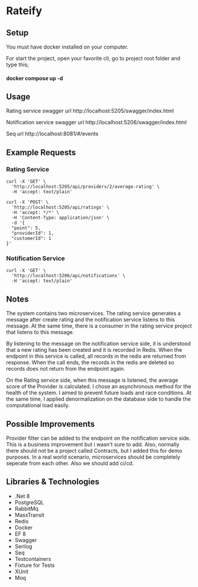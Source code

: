 # Rateify

## Setup

You must have docker installed on your computer.

For start the project, open your favorite cli, go to project root folder and type this;

#### docker compose up -d

## Usage

Rating service swagger url
http://localhost:5205/swagger/index.html

Notification service swagger url
http://localhost:5206/swagger/index.html

Seq url
http://localhost:8081/#/events

## Example Requests

### Rating Service

```
curl -X 'GET' \
  'http://localhost:5205/api/providers/2/average-rating' \
  -H 'accept: text/plain'
```

```
curl -X 'POST' \
  'http://localhost:5205/api/ratings' \
  -H 'accept: */*' \
  -H 'Content-Type: application/json' \
  -d '{
  "point": 5,
  "providerId": 1,
  "customerId": 1
}'

```

### Notification Service

```
curl -X 'GET' \
  'http://localhost:5206/api/notifications' \
  -H 'accept: text/plain'
```

## Notes

The system contains two microservices. The rating service generates a message after create rating and the notification service listens to this message. At the same time, there is a consumer in the rating service project that listens to this message. 

By listening to the message on the notification service side, it is understood that a new rating has been created and it is recorded in Redis. When the endpoint in this service is called, all records in the redis are returned from response. When the call ends, the records in the redis are deleted so records does not return from the endpoint again. 

On the Rating service side, when this message is listened, the average score of the Provider is calculated. I chose an asynchronous method for the health of the system. I aimed to prevent future loads and race conditions. At the same time, I applied denormalization on the database side to handle the computational load easily.


## Possible Improvements

Provider filter can be added to the endpoint on the notification service side. This is a business improvement but i wasn't sure to add. Also, normally there should not be a project called Contracts, but I added this for demo purposes. In a real world scenario, microservices should be completely seperate from each other. Also we should add ci/cd. 

## Libraries & Technologies

- .Net 8
- PostgreSQL
- RabbitMq
- MassTransit
- Redis
- Docker
- EF 8
- Swagger
- Serilog
- Seq
- Testcontainers
- Fixture for Tests
- XUnit
- Moq

